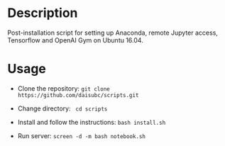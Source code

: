 # Description
Post-installation script for setting up Anaconda, remote Jupyter access, Tensorflow and OpenAI Gym on Ubuntu 16.04.

# Usage
* Clone the repository:
`git clone https://github.com/daisubc/scripts.git`

* Change directory:
` cd scripts`

* Install and follow the instructions:
`bash install.sh`

* Run server:
`screen -d -m bash notebook.sh`

